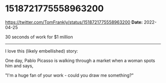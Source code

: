 # 1518721775558963200
https://twitter.com/TomFrankly/status/1518721775558963200
**Date:** 2022-04-25

30 seconds of work for $1 million

---

I love this (likely embellished) story:

One day, Pablo Picasso is walking through a market when a woman spots him and says,

"I'm a huge fan of your work - could you draw me something?"
